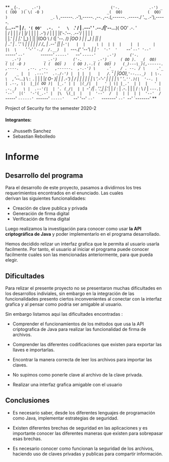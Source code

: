 **
   _ (`-.  _  .-')                               ('-.             .-') _                   
  ( (OO  )( \( -O )                            _(  OO)           (  OO) )                  
 _.`     \ ,------.  .-'),-----.   ,--.   ,--.(,------.   .-----./     '._  .-'),-----.    
(__...--'' |   /`. '( OO'  .-.  '   \  `.'  /  |  .---'  '  .--./|'--...__)( OO'  .-.  '   
 |  /  | | |  /  | |/   |  | |  | .-')     /   |  |      |  |('-.'--.  .--'/   |  | |  |   
 |  |_.' | |  |_.' |\_) |  |\|  |(OO  \   /   (|  '--.  /_) |OO  )  |  |   \_) |  |\|  |   
 |  .___.' |  .  '.'  \ |  | |  | |   /  /\_   |  .--'  ||  |`-'|   |  |     \ |  | |  |   
 |  |      |  |\  \    `'  '-'  ' `-./  /.__)  |  `---.(_'  '--'\   |  |      `'  '-'  '   
 `--'      `--' '--'     `-----'    `--'       `------'   `-----'   `--'        `-----'    
  .-')      ('-.                         _  .-')          _ .-') _     ('-.     _ .-') _   
 ( OO ).  _(  OO)                       ( \( -O )        ( (  OO) )   ( OO ).-.( (  OO) )  
(_)---\_)(,------. ,----.    ,--. ,--.   ,------.  ,-.-') \     .'_   / . --. / \     .'_  
/    _ |  |  .---''  .-./-') |  | |  |   |   /`. ' |  |OO),`'--..._)  | \-.  \  ,`'--..._) 
\  :` `.  |  |    |  |_( O- )|  | | .-') |  /  | | |  |  \|  |  \  '.-'-'  |  | |  |  \  ' 
 '..`''.)(|  '--. |  | .--, \|  |_|( OO )|  |_.' | |  |(_/|  |   ' | \| |_.'  | |  |   ' | 
.-._)   \ |  .--'(|  | '. (_/|  | | `-' /|  .  '.',|  |_.'|  |   / :  |  .-.  | |  |   / : 
\       / |  `---.|  '--'  |('  '-'(_.-' |  |\  \(_|  |   |  '--'  /  |  | |  | |  '--'  / 
 `-----'  `------' `------'   `-----'    `--' '--' `--'   `-------'   `--' `--' `-------'  **

Project of Security for the semester 2020-2 

#### **Integrantes:**

* Jhusseth Sanchez
* Sebastian Rebolledo

# Informe

## Desarrollo del programa
 
 Para el desarrollo de este proyecto, pasamos a dividirnos los tres requerimientos encontrados en el enunciado. Las cuales  
 derivan las siguientes funcionalidades:
 - Creación de clave publica y privada
 - Generación de firma digital
 - Verificación de firma digital
 
 Luego realizamos la investigación para conocer como usar **la API criptográfica de Java** y poder implementarlo
 en el programa desarrollado.
 
 Hemos decidido relizar un interfaz grafica que le permita al usuario usarla facilmente. Por tanto, el usuario al iniciar el programa puede conocer facilmente cuales son 
 las mencionadas anteriormente, para que pueda elegir. 
         


                                                     
## Dificultades

Para relizar el presente proyecto no se presentaron muchas dificultades en los desarrollos indiviales, sin embargo en la 
integración de las funcionalidades presento ciertos inconvenientes al conectar con la interfaz grafica y al pensar como podria ser amigable al usuario.

Sin embargo listamos aqui las dificultades encontradas :

* Comprender el funcionamientos de los métodos que usa la API criptografica de Java para realizar las funcionalidad de firma de
archivos.

* Comprender las diferentes codificaciones que existen para exportar las llaves e importarlas. 

* Encontrar la manera correcta de leer los archivos para importar las claves.

* No supimos como ponerle clave al archivo de la clave privada.

* Realizar una interfaz grafica amigable con el usuario


## Conclusiones

* Es necesario saber, desde los diferentes lenguajes de programación como Java, implementar estrategias de seguridad. 

* Existen diferentes brechas de seguridad en las aplicaciones y es importante conocer las diferentes maneras que existen para sobrepasar esas brechas.

* Es necesario conocer como funcionan la seguridad de los archivos, haciendo uso de claves privadas y publicas para compartir información.


